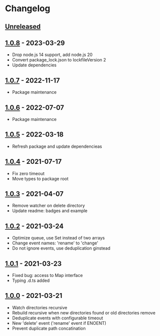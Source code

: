 # Changelog

## [Unreleased][unreleased]

## [1.0.8][] - 2023-03-29

- Drop node.js 14 support, add node.js 20
- Convert package_lock.json to lockfileVersion 2
- Update dependencies

## [1.0.7][] - 2022-11-17

- Package maintenance

## [1.0.6][] - 2022-07-07

- Package maintenance

## [1.0.5][] - 2022-03-18

- Refresh package and update dependencieas

## [1.0.4][] - 2021-07-17

- Fix zero timeout
- Move types to package root

## [1.0.3][] - 2021-04-07

- Remove watcher on delete directory
- Update readme: badges and example

## [1.0.2][] - 2021-03-24

- Optimize queue, use Set instead of two arrays
- Change event names: 'rename' to 'change'
- Do not ignore events, use deduplication ginstead

## [1.0.1][] - 2021-03-23

- Fixed bug: access to Map interface
- Typing .d.ts added

## [1.0.0][] - 2021-03-21

- Watch directories recursive
- Rebuild recursive when new directories found or old directories remove
- Deduplicate events with configurable timeout
- New 'delete' event ('rename' event if ENOENT)
- Prevent duplicate path concatination

[unreleased]: https://github.com/metarhia/metawatch/compare/v1.0.8...HEAD
[1.0.8]: https://github.com/metarhia/metawatch/compare/v1.0.7...v1.0.8
[1.0.7]: https://github.com/metarhia/metawatch/compare/v1.0.6...v1.0.7
[1.0.6]: https://github.com/metarhia/metawatch/compare/v1.0.5...v1.0.6
[1.0.5]: https://github.com/metarhia/metawatch/compare/v1.0.4...v1.0.5
[1.0.4]: https://github.com/metarhia/metawatch/compare/v1.0.3...v1.0.4
[1.0.3]: https://github.com/metarhia/metawatch/compare/v1.0.2...v1.0.3
[1.0.2]: https://github.com/metarhia/metawatch/compare/v1.0.1...v1.0.2
[1.0.1]: https://github.com/metarhia/metawatch/compare/v1.0.0...v1.0.1
[1.0.0]: https://github.com/metarhia/metawatch/releases/tag/v1.0.0
